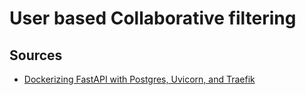 # User based Collaborative filtering

## Sources

- [Dockerizing FastAPI with Postgres, Uvicorn, and Traefik](https://testdriven.io/blog/fastapi-docker-traefik/)
